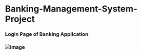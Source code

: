 # Banking-Management-System-Project

<h3> Login Page of Banking Application<h3>

![image](https://user-images.githubusercontent.com/78250787/219851619-935f6bdb-9a48-4cfd-b6b3-08aac8f07444.png)
